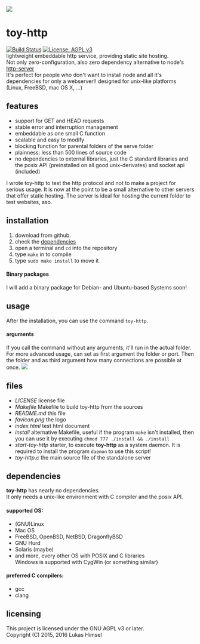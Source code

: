 ![](http://www.lukashimsel.me/pics/toy-http.png)
# toy-http
[![Build Status](https://travis-ci.org/lukas-h/toy-http.svg?branch=one-file)](https://travis-ci.org/lukas-h/toy-http)
[![License: AGPL v3](https://img.shields.io/badge/License-AGPL%20v3-blue.svg)](http://www.gnu.org/licenses/agpl-3.0)  
lightweight embeddable http service,
providing static site hosting.  
Not only zero-configuration, also zero dependency alternative to node's [http-server](https://github.com/indexzero/http-server)   
It's perfect for people who don't want to install node and all it's dependencies for only a webserver!!
designed for unix-like platforms (Linux, FreeBSD, mac OS X, ...)

## features
- support for GET and HEAD requests  
- stable error and interruption management  
- embeddable as one small C function  
- scalable and easy to modify  
- blocking function for parental folders of the serve folder  
- plainness: less than 500 lines of source code  
- no dependencies to external libraries, just the C standard libraries and  
 the posix API (preinstalled on all good unix-derivates) and socket api (included)  
  
I wrote toy-http to test the http protocol and not to make a project
for serious usage. It is now at the point to be a small alternative to
other servers that offer static hosting.
The server is ideal for hosting the current folder to test websites, aso.

## installation
1. download from github.
2. check the [dependencies](#dependencies)
3. open a terminal and `cd` into the repository
4. type `make` in to compile
5. type `sudo make install` to move it 
#### Binary packages
I will add a binary package for Debian- and Ubuntu-based Systems soon! 

## usage
After the installation, you can use the command `toy-http`.
#### arguments
If you call the command without any arguments, it'll run in the actual folder.
For more advanced usage, can set as first argument the folder or port. Then the folder and
as third argument how many connections are possible at once.
![](http://www.lukashimsel.me/pics/toy-http2.png)
## files
- *LICENSE*  license file  
- *Makefile*  Makefile to build toy-http from the sources  
- *README.md*  this file  
- *favicon.png*  the logo  
- *index.html*  test html document  
- *install*  alternative Makefile, useful if the program `make` isn't installed, then you can use it by executing `chmod 777 ./install && ./install`  
- *start-toy-http*  starter, to execute **toy-http** as a system daemon. It is required to install the program `daemon` to use this script!  
- *toy-http.c*  the main source file of the standalone server  

## dependencies 
**toy-http** has nearly no dependencies.  
It only needs a unix-like environment with C compiler and the posix API.

#### supported OS:
- (GNU)Linux  
- Mac OS  
- FreeBSD, OpenBSD, NetBSD, DragonflyBSD  
- GNU Hurd  
- Solaris (maybe)  
- and more, every other OS with POSIX and C libraries  
Windows is supported with CygWin (or something similar)

#### preferred C compilers:
- gcc  
- clang  

## licensing
This project is licensed under the GNU AGPL v3 or later.  
Copyright (C) 2015, 2016 Lukas Himsel
